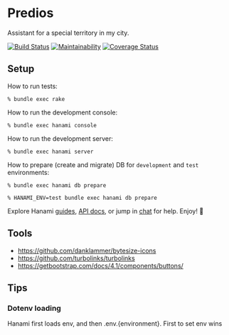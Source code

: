 # Predios

Assistant for a special territory in my city.

[![Build Status](https://travis-ci.org/mjacobus/predios.svg?branch=master)](https://travis-ci.org/mjacobus/predios)
[![Maintainability](https://api.codeclimate.com/v1/badges/5b75122bc3940aee70d9/maintainability)](https://codeclimate.com/github/mjacobus/predios/maintainability)
[![Coverage Status](https://coveralls.io/repos/github/mjacobus/predios/badge.svg?branch=master)](https://coveralls.io/github/mjacobus/predios?branch=master)

## Setup

How to run tests:

```
% bundle exec rake
```

How to run the development console:

```
% bundle exec hanami console
```

How to run the development server:

```
% bundle exec hanami server
```

How to prepare (create and migrate) DB for `development` and `test` environments:

```
% bundle exec hanami db prepare

% HANAMI_ENV=test bundle exec hanami db prepare
```

Explore Hanami [guides](http://hanamirb.org/guides/), [API docs](http://docs.hanamirb.org/1.3.0/), or jump in [chat](http://chat.hanamirb.org) for help. Enjoy! 🌸

## Tools

- https://github.com/danklammer/bytesize-icons
- https://github.com/turbolinks/turbolinks
- https://getbootstrap.com/docs/4.1/components/buttons/

## Tips

### Dotenv loading

Hanami first loads env, and then .env.{environment}. First to set env wins
